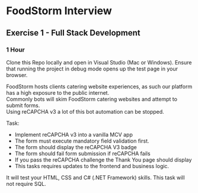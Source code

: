 # FoodStorm Interview

## Exercise 1 - Full Stack Development

### 1 Hour

Clone this Repo locally and open in Visual Studio (Mac or Windows). Ensure that running the project in debug mode opens up the test page in your browser.

FoodStorm hosts clients catering website experiences, as such our platform has a high exposure to the public internet.  
Commonly bots will skim FoodStorm catering websites and attempt to submit forms.  
Using reCAPCHA v3 a lot of this bot automation can be stopped.

Task:
 - Implement reCAPCHA v3 into a vanilla MCV app
 - The form must execute mandatory field validation first.
 - The form should display the reCAPCHA V3 badge 
 - The form should fail form submission if reCAPCHA fails
 - If you pass the reCAPCHA challenge the Thank You page should display 
 - This tasks requires updates to the frontend and business logic. 


It will test your HTML, CSS and C# (.NET Framework) skills.  This task will not require SQL.

